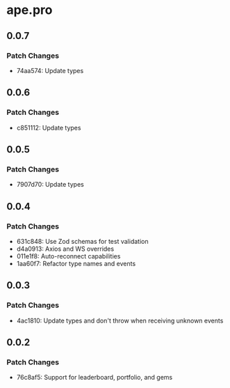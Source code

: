 # ape.pro

## 0.0.7

### Patch Changes

- 74aa574: Update types

## 0.0.6

### Patch Changes

- c851112: Update types

## 0.0.5

### Patch Changes

- 7907d70: Update types

## 0.0.4

### Patch Changes

- 631c848: Use Zod schemas for test validation
- d4a0913: Axios and WS overrides
- 011e1f8: Auto-reconnect capabilities
- 1aa60f7: Refactor type names and events

## 0.0.3

### Patch Changes

- 4ac1810: Update types and don't throw when receiving unknown events

## 0.0.2

### Patch Changes

- 76c8af5: Support for leaderboard, portfolio, and gems
